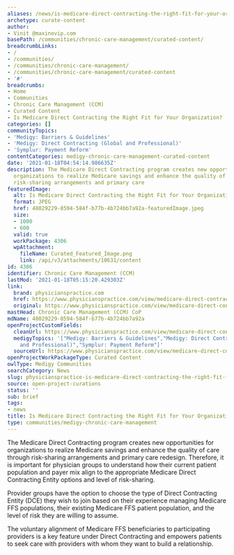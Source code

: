 ```yaml
---
aliases: /news/is-medicare-direct-contracting-the-right-fit-for-your-organization
archetype: curate-content
author:
- Vinit @maxinovip.com
basePath: /communities/chronic-care-management/curated-content/
breadcrumbLinks:
- /
- /communities/
- /communities/chronic-care-management/
- /communities/chronic-care-management/curated-content
- '#'
breadcrumbs:
- Home
- Communities
- Chronic Care Management (CCM)
- Curated Content
- Is Medicare Direct Contracting the Right Fit for Your Organization?
categories: []
communityTopics:
- 'Medigy: Barriers & Guidelines'
- 'Medigy: Direct Contracting (Global and Professional)'
- 'Symplur: Payment Reform'
contentCategories: medigy-chronic-care-management-curated-content
date: '2021-01-18T04:54:14.986635Z'
description: The Medicare Direct Contracting program creates new opportunities for
  organizations to realize Medicare savings and enhance the quality of care through
  risk-sharing arrangements and primary care
featuredImage:
  alt: Is Medicare Direct Contracting the Right Fit for Your Organization?
  format: JPEG
  href: 48029229-8594-584f-b77b-4b724bb7a92a-featuredImage.jpeg
  size:
  - 1000
  - 600
  valid: true
  workPackage: 4306
  wpAttachment:
    fileName: Curated_Featured_Image.png
    link: /api/v3/attachments/10631/content
id: 4306
identifier: Chronic Care Management (CCM)
lastMod: '2021-01-18T05:15:20.429303Z'
link:
  brand: physicianspractice.com
  href: https://www.physicianspractice.com/view/medicare-direct-contracting-right-fit-your-organization
  original: https://www.physicianspractice.com/view/medicare-direct-contracting-right-fit-your-organization
mastHead: Chronic Care Management (CCM) CoP
mdName: 48029229-8594-584f-b77b-4b724bb7a92a
openProjectCustomFields:
  cleanUrl: https://www.physicianspractice.com/view/medicare-direct-contracting-right-fit-your-organization
  medigyTopics: '["Medigy: Barriers & Guidelines","Medigy: Direct Contracting (Global
    and Professional)","Symplur: Payment Reform"]'
  sourceUrl: https://www.physicianspractice.com/view/medicare-direct-contracting-right-fit-your-organization
openProjectWorkPackageType: Curated Content
owlType: Medigy Communities
searchCategory: News
slug: physicianspractice-is-medicare-direct-contracting-the-right-fit-for-your-organization
source: open-project-curations
status: ''
sub: brief
tags:
- news
title: Is Medicare Direct Contracting the Right Fit for Your Organization?
type: communities/medigy-chronic-care-management
---
```


<p>The Medicare Direct Contracting program creates new opportunities for organizations to realize Medicare savings and enhance the quality of care through risk-sharing arrangements and primary care redesign. Therefore, it is important for physician groups to understand how their current patient population and payer mix align to the appropriate Medicare Direct Contracting Entity options and level of risk-sharing.</p><p>Provider groups have the option to choose the type of Direct Contracting Entity (DCE) they wish to join based on their experience managing Medicare FFS populations, their existing Medicare FFS patient population, and the level of risk they are willing to assume.</p><p>The voluntary alignment of Medicare FFS beneficiaries to participating providers is a key feature under Direct Contracting and empowers patients to seek care with providers with whom they want to build a relationship.</p>